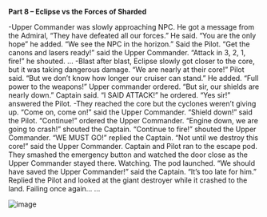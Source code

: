**Part 8 – Eclipse vs the Forces of Sharded**

-Upper Commander was slowly approaching NPC.
He got a message from the Admiral, “They have defeated all our forces.” He said.
“You are the only hope” he added.
“We see the NPC in the horizon.” Said the Pilot.
“Get the canons and lasers ready!” said the Upper Commander.
“Attack in 3, 2, 1, fire!” he shouted.
…
-Blast after blast, Eclipse slowly got closer to the core, but it was taking dangerous damage.
“We are nearly at their core!” Pilot said.
“But we don’t know how longer our cruiser can stand.” He added.
“Full power to the weapons!” Upper commander ordered.
“But sir, our shields are nearly down.” Captain said.
“I SAID ATTACK!” he ordered.
“Yes sir!” answered the Pilot.
-They reached the core but the cyclones weren’t giving up.
“Come on, come on!” said the Upper Commander.
“Shield down!” said the Pilot.
“Continue!” ordered the Upper Commander.
“Engine down, we are going to crash!” shouted the Captain.
“Continue to fire!” shouted the Upper Commander.
“WE MUST GO!” replied the Captain.
“Not until we destroy this core!” said the Upper Commander.
Captain and Pilot ran to the escape pod. They smashed the emergency button and watched the door close as the Upper Commander stayed there. Watching.
The pod launched.
“We should have saved the Upper Commander!” said the Captain.
“It’s too late for him.” Replied the Pilot and looked at the giant destroyer while it crashed to the land. Failing once again…
…


![image](https://user-images.githubusercontent.com/62565267/120976922-756e4d80-c77b-11eb-8828-f6305c3c9fe8.png)


